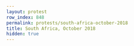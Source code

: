 ```yaml
---
layout: protest
row_index: 848
permalink: protests/south-africa-october-2018
title: South Africa, October 2018
hidden: true
---
```


